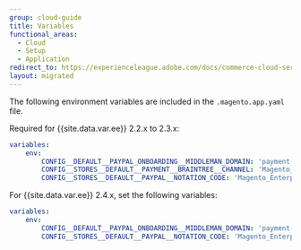 ```yaml
---
group: cloud-guide
title: Variables
functional_areas:
  - Cloud
  - Setup
  - Application
redirect_to: https://experienceleague.adobe.com/docs/commerce-cloud-service/user-guide/configure/app/properties/variables-property.html
layout: migrated
---
```

The following environment variables are included in the `.magento.app.yaml` file.

Required for {{site.data.var.ee}} 2.2.x to 2.3.x:

```yaml
variables:
    env:
        CONFIG__DEFAULT__PAYPAL_ONBOARDING__MIDDLEMAN_DOMAIN: 'payment-broker.magento.com'
        CONFIG__STORES__DEFAULT__PAYMENT__BRAINTREE__CHANNEL: 'Magento_Enterprise_Cloud_BT'
        CONFIG__STORES__DEFAULT__PAYPAL__NOTATION_CODE: 'Magento_Enterprise_Cloud'
```

For {{site.data.var.ee}} 2.4.x, set the following variables:

```yaml
variables:
    env:
        CONFIG__DEFAULT__PAYPAL_ONBOARDING__MIDDLEMAN_DOMAIN: 'payment-broker.magento.com'
        CONFIG__STORES__DEFAULT__PAYPAL__NOTATION_CODE: 'Magento_Enterprise_Cloud'
```